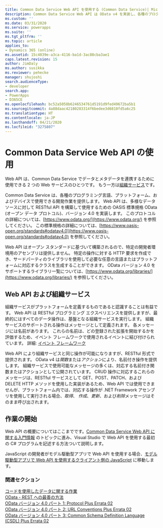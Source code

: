 ```yaml
---
title: Common Data Service Web API を使用する (Common Data Service)| Microsoft Docs
description: Common Data Service Web API は OData v4 を実装し、各種のプログラミング言語、プラットフォーム、およびデバイスで使用できる開発環境を提供します。
ms.custom: ''
ms.date: 03/31/2020
ms.service: powerapps
ms.suite: ''
ms.tgt_pltfrm: ''
ms.topic: article
applies_to:
- Dynamics 365 (online)
ms.assetid: 15c4039e-a3ca-4116-ba1d-3ac88cba3ae1
caps.latest.revision: 15
author: JimDaly
ms.author: susikka
ms.reviewer: pehecke
manager: shujoshi
search.audienceType:
- developer
search.app:
- PowerApps
- D365CE
ms.openlocfilehash: bc52a5058b6246534761d5191d9fed49672ba5b1
ms.sourcegitcommit: 4a88daac42180283314f6bedee3d6810fd5a6c25
ms.translationtype: HT
ms.contentlocale: ja-JP
ms.lasthandoff: 04/21/2020
ms.locfileid: "3275807"
---
```

# <a name="use-the-common-data-service-web-api"></a>Common Data Service Web API の使用

Web API は、Common Data Service でデータとメタデータを連携するために使用できる 2 つの Web サービスのひとつです。 もう一方は[組織サービス](../org-service/overview.md)です。

Common Data Service は、各種のプログラミング言語、プラットフォーム、およびデバイスで使用できる開発作業を提供します。 Web API は、多様なデータ ソースに対して RESTful API を構築して使用するための OASIS 標準規格 OData (オープン データ プロトコル)、バージョン 4.0 を実装します。 このプロトコルの詳細については、[https://www.odata.org/](https://www.odata.org/) を参照してください。 この標準規格の詳細については、[https://www.oasis-open.org/standards#odatav4.0](https://www.oasis-open.org/standards#odatav4.0) を参照してください。 


Web API はオープン スタンダードに基づいて構築されるので、特定の開発者環境用のアセンブリは提供しません。 特定の操作に対する HTTP 要求を作成でき、サードパーティのライブラリを使用して必要な任意の言語またはプラットフォームに対応するクラスを生成することができます。 OData バージョン 4.0 をサポートするライブラリ一覧については、[https://www.odata.org/libraries/](https://www.odata.org/libraries/) を参照してください。  

## <a name="web-api-and-the-organization-service"></a>Web API および組織サービス

組織サービスがプラットフォームを定義するものであると認識することは有益です。 Web API は RESTful プログラミング エクスペリエンスを提供しますが、最終的にはすべてのデータ操作は、基盤となる組織サービスを実行します。 組織サービスのサポートされる操作はメッセージとして定義されます。 各メッセージには名前があります。 これらの名前は、どの登録された拡張を開始するかを評価するため、イベント フレームワークで使用されるイベントに結び付けられています。 詳細: [イベント フレームワーク](../event-framework.md)

Web API により組織サービスと同じ操作が可能になりますが、RESTful 形式で提供されます。 OData v4 は*関数*または*アクション*により、名前付き操作を提供します。 組織サービスで使用可能なメッセージの多くは、対応する名前付き関数またはアクションとして公開されています。 CRUD 操作に対応するこれらのメッセージは、RESTful サービスとして GET、POST、PATCH、および DELETE HTTP メソッドを使用した実装があるため、Web API では使用できませんが、プラットフォーム内では、対応する操作が .NET Framework アセンブリを使用して実行される場合、*取得*、 *作成*、*更新*、および*削除*メッセージはそのまま呼び出されます。

## <a name="getting-started"></a>作業の開始

Web API の概要についてはここまでです。[Common Data Service Web API に関する入門情報](get-started-dynamics-365-web-api-csharp.md) のトピックに進み、Visual Studio で Web API を使用する最初の C# プログラムを記述する方法ついて説明します。

JavaScript の開発者がモデル駆動型アプリで Web API を使用する場合、[モデル駆動型アプリで Web API を使用するクライアント側の JavaScript](get-started-web-api-client-side-javascript.md) に移動します。
  
### <a name="related-sections"></a>関連セクション

[コードを使用したデータに関する作業](../work-with-data-cds.md)<br />
[OData - REST への最善の方法](https://www.odata.org/)<br />
[OData バージョン 4.0 パート 1: Protocol Plus Errata 02](https://docs.oasis-open.org/odata/odata/v4.0/odata-v4.0-part1-protocol.html)<br />
[OData バージョン 4.0 パート 2: URL Conventions Plus Errata 02](https://docs.oasis-open.org/odata/odata/v4.0/odata-v4.0-part2-url-conventions.html)<br />
[OData バージョン 4.0 パート 3: Common Schema Definition Language (CSDL) Plus Errata 02](https://docs.oasis-open.org/odata/odata/v4.0/odata-v4.0-part3-csdl.html)
